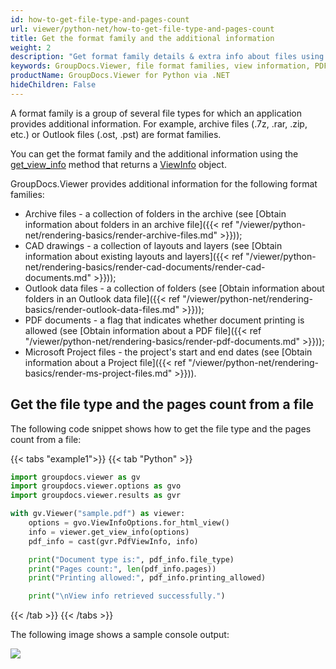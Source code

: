 ```yaml
---
id: how-to-get-file-type-and-pages-count
url: viewer/python-net/how-to-get-file-type-and-pages-count
title: Get the format family and the additional information
weight: 2
description: "Get format family details & extra info about files using GroupDocs.Viewer for Python."
keywords: GroupDocs.Viewer, file format families, view information, PDF, archive files, Outlook files, CAD documents
productName: GroupDocs.Viewer for Python via .NET
hideChildren: False
---
```

A format family is a group of several file types for which an application provides additional information. For example, archive files (.7z, .rar, .zip, etc.) or Outlook files (.ost, .pst) are format families.

You can get the format family and the additional information using the [get_view_info](https://reference.groupdocs.com/viewer/python-net/groupdocs.viewer/viewer/#methods) method that returns a [ViewInfo](https://reference.groupdocs.com/viewer/python-net/groupdocs.viewer.results/viewinfo/) object.

GroupDocs.Viewer provides additional information for the following format families:

* Archive files - a collection of folders in the archive (see [Obtain information about folders in an archive file]({{< ref "/viewer/python-net/rendering-basics/render-archive-files.md" >}}));
* CAD drawings - a collection of layouts and layers (see [Obtain information about existing layouts and layers]({{< ref "/viewer/python-net/rendering-basics/render-cad-documents/render-cad-documents.md" >}}));
* Outlook data files - a collection of folders (see [Obtain information about folders in an Outlook data file]({{< ref "/viewer/python-net/rendering-basics/render-outlook-data-files.md" >}}));
* PDF documents - a flag that indicates whether document printing is allowed (see [Obtain information about a PDF file]({{< ref "/viewer/python-net/rendering-basics/render-pdf-documents.md" >}}));
* Microsoft Project files - the project's start and end dates (see [Obtain information about a Project file]({{< ref "/viewer/python-net/rendering-basics/render-ms-project-files.md" >}})).

## Get the file type and the pages count from a file

The following code snippet shows how to get the file type and the pages count from a file:

{{< tabs "example1">}}
{{< tab "Python" >}}
```python
import groupdocs.viewer as gv
import groupdocs.viewer.options as gvo
import groupdocs.viewer.results as gvr

with gv.Viewer("sample.pdf") as viewer:
    options = gvo.ViewInfoOptions.for_html_view() 
    info = viewer.get_view_info(options)
    pdf_info = cast(gvr.PdfViewInfo, info)

    print("Document type is:", pdf_info.file_type)
    print("Pages count:", len(pdf_info.pages))
    print("Printing allowed:", pdf_info.printing_allowed)

    print("\nView info retrieved successfully.")
```
{{< /tab >}}
{{< /tabs >}}

The following image shows a sample console output:

![](/viewer/python-net/images/how-to-get-file-type-and-pages-count.png)